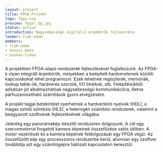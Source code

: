 ```yaml
---
layout: project
title: FPGA Projekt
logo: fpga.svg
preview: fpga\_bg.jpg
status: active
introduction: Nagysebességű digitális áramkörök fejlesztése.
leader: fiak-adam
members:
- fiak-adam
- kovacs-mate
- puskas-timea
---
```


A projektben FPGA-alapú rendszerek fejlesztésével foglalkozunk. Az FPGA-k olyan integrált áramkörök, melyekben a beépített hardverelemek közötti kapcsolatokat lehet programozni. Ezek lehetnek regiszterek, memóriák, lookup table-ök, hardveres szorzók, I/O blokkok, stb. Felépítésükből adódóan jól alkalmazhatóak nagysebességű kommunikációra, illetve párhuzamosítható számítások gyors elvégzésére.

A projekt tagjai betekintést nyerhetnek a hardverleíró nyelvek (HDL), a magas szintű szintézis (HLS), a heterogén számítási rendszerek, valamint a beágyazott szoftverek fejlesztésének világába.

Jelenleg egy panorámakép-készítő rendszeren dolgozunk. A cél egy szervomotorral forgatott kamera képeinek összefűzése valós időben. A motor vezérlését és a kamera képének feldolgozását egy FPGA végzi. Az összefűzőtt kép egy processzoros rendszerbe kerül, ahonnan egy szoftver továbbítja azt egy számítógépre hálózati kapcsolaton keresztül.
